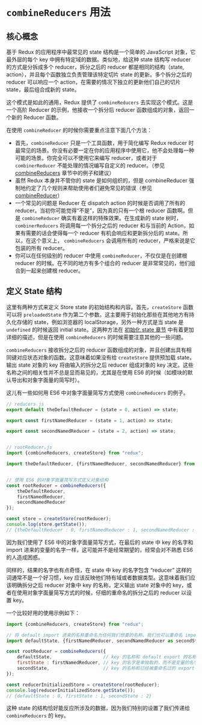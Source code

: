 # `combineReducers` 用法

## 核心概念

基于 Redux 的应用程序中最常见的 state 结构是一个简单的 JavaScript 对象，它最外层的每个 key 中拥有特定域的数据。类似地，给这种 state 结构写 reducer 的方式是分拆成多个 reducer，拆分之后的 reducer 都是相同的结构（state, action），并且每个函数独立负责管理该特定切片 state 的更新。多个拆分之后的 reducer 可以响应一个 action，在需要的情况下独立的更新他们自己的切片 state，最后组合成新的 state。

这个模式是如此的通用，Redux 提供了 `combineReducers` 去实现这个模式。这是一个高阶 Reducer 的示例，他接收一个拆分后 reducer 函数组成的对象，返回一个新的 Reducer 函数。

在使用 `combineReducer` 的时候你需要重点注意下面几个方法：

* 首先，`combineReducer` 只是一个工具函数，用于简化编写 Redux reducer 时最常见的场景。你没有必要一定在你的应用程序中使用它，他不会处理每一种可能的场景。你完全可以不使用它来编写 reducer，或者对于 `combinerReducer` 不能处理的情况编写自定义的 reducer。（参见 [combineReducers](./BeyondCombineReducers.md) 章节中的例子和建议）
* 虽然 Redux 本身并不管你的 state 是如何组织的，但是 combineReducer 强制地约定了几个规则来帮助使用者们避免常见的错误（参见 [combineReducer](../../api/combineReducers.md)）
* 一个常见的问题是 Reducer 在 dispatch action 的时候是否调用了所有的 reducer。当初你可能觉得“不是”，因为真的只有一个根 reducer 函数啊。但是 `combineReducer` 确实有着这样的特殊效果。在生成新的 state 树时，`combinerReducers` 将调用每一个拆分之后的 reducer 和与当前的 Action，如果有需要的话会使得每一个 reducer 有机会响应和更新拆分后的 state。所以，在这个意义上， `combineReducers` 会调用所有的 reducer，严格来说是它包装的所有 reducer。
* 你可以在任何级别的 reducer 中使用 `combineReducer`，不仅仅是在创建根 reducer 的时候。在不同的地方有多个组合的 reducer 是非常常见的，他们组合到一起来创建根 reducer。

## 定义 State 结构
这里有两种方式来定义 Store state 的初始结构和内容。首先，`createStore` 函数可以将 `preloadedState` 作为第二个参数。这主要用于初始化那些在其他地方有持久化存储的 state，例如浏览器的 localStorage，另外一种方式是当 state 是 `undefined` 的时候返回 initial state。这两种方法在 [初始化 state 章节](./InitializingState.md) 中有着更加详细的描述，但是在使用 `combineReducers` 的时候需要注意其他的一些问题。

`combineReducers` 接收拆分之后的 reducer 函数组成的对象，并且创建出具有相同键对应状态对象的函数。这意味着如果没有给 `createStore` 提供预加载 state，输出 state 对象的 key 将由输入的拆分之后 reducer 组成对象的 key 决定。这些名称之间的相关性并不总是显而易见的，尤其是在使用 ES6 的时候（如模块的默认导出和对象字面量的简写时）。

这儿有一些如何用 ES6 中对象字面量简写方式使用 `combineReducers` 的例子。

``` javascript
// reducers.js
export default theDefaultReducer = (state = 0, action) => state;

export const firstNamedReducer = (state = 1, action) => state;

export const secondNamedReducer = (state = 2, action) => state;


// rootReducer.js
import {combineReducers, createStore} from "redux";

import theDefaultReducer, {firstNamedReducer, secondNamedReducer} from "./reducers";


// 使用 ES6 的对象字面量简写方式定义对象结构
const rootReducer = combineReducers({
    theDefaultReducer,
    firstNamedReducer,
    secondNamedReducer
});

const store = createStore(rootReducer);
console.log(store.getState());
// {theDefaultReducer : 0, firstNamedReducer : 1, secondNamedReducer : 2}
```
因为我们使用了 ES6 中的对象字面量简写方式，在最后的 state 中 key 的名字和 import 进来的变量的名字一样，这可能并不是经常期望的，经常会对不熟悉 ES6 的人造成困惑。

同样的，结果的名字也有点奇怪，在 state 中 key 的名字包含 “reducer” 这样的词通常不是一个好习惯，key 应该反映他们特有域或者数据类型。这意味着我们应该明确拆分之后 reducer 对象中 key 的名称，定义输出 state 对象中的 key，或者在使用对象字面量简写方式的时候，仔细的重命名的拆分之后的 reducer 以设置 key。

一个比较好用的使用示例如下：

``` javascript
import {combineReducers, createStore} from "redux";

// 将 default import 进来的名称重命名为任何我们想要的名称。我们也可以重命名 import 进来的名称。
import defaultState, {firstNamedReducer, secondNamedReducer as secondState} from "./reducers";

const rootReducer = combineReducers({
    defaultState,                   // key 的名称和 default export 的名称一样
    firstState : firstNamedReducer, // key 的名字是单独取的，而不是变量的名字
    secondState,                    // key 的名称和已经被重命名过的 export 的名称一样
});

const reducerInitializedStore = createStore(rootReducer);
console.log(reducerInitializedStore.getState());
// {defaultState : 0, firstState : 1, secondState : 2}
```

这种 state 的结构恰好能反应所涉及的数据，因为我们特别的设置了我们传递给 `combineReducers` 的 key。
